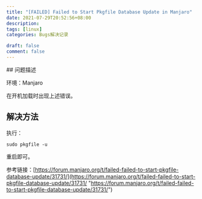 ```yaml
---
title: "[FAILED] Failed to Start Pkgfile Database Update in Manjaro"
date: 2021-07-29T20:52:56+08:00
description:
tags: [linux]
categories: Bugs解决记录

draft: false
comment: false
---
```


​## 问题描述

环境：Manjaro

在开机加载时出现上述错误。

## 解决方法

执行：

```
sudo pkgfile -u
```

重启即可。

参考链接：[https://forum.manjaro.org/t/failed-failed-to-start-pkgfile-database-update/31731/](https://forum.manjaro.org/t/failed-failed-to-start-pkgfile-database-update/31731/ "https://forum.manjaro.org/t/failed-failed-to-start-pkgfile-database-update/31731/")
